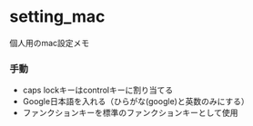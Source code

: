 # setting_mac
個人用のmac設定メモ

### 手動
- caps lockキーはcontrolキーに割り当てる<br>
- Google日本語を入れる（ひらがな(google)と英数のみにする）  <br>
- ファンクションキーを標準のファンクションキーとして使用  <br>

### 
